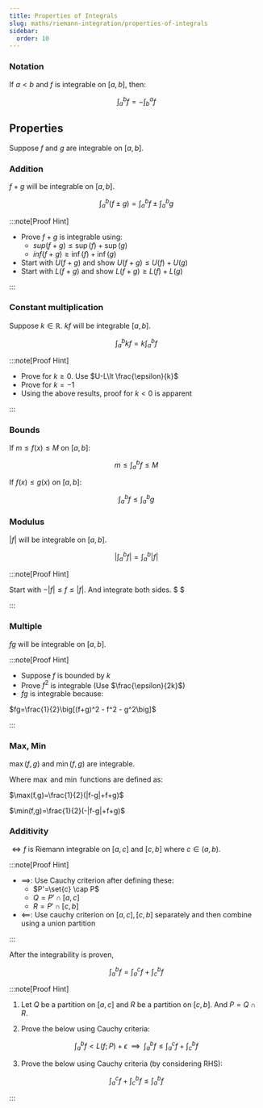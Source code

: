 ```yaml
---
title: Properties of Integrals
slug: maths/riemann-integration/properties-of-integrals
sidebar:
  order: 10
---
```


### Notation

If $a<b$ and $f$ is integrable on $[a,b]$, then:

```math
\int_a^bf=-\int_b^af
```

## Properties

Suppose $f$ and $g$ are integrable on $[a,b]$.

### Addition

$f+g$ will be integrable on $[a,b]$.

```math
\int_a^b(f\pm g)=
\int_a^bf
\pm
\int_a^bg
```

:::note[Proof Hint]

- Prove $f+g$ is integrable using:
  - $sup(f+g)\le \sup(f) + \sup(g)$
  - $inf(f+g)\ge \inf(f) + \inf(g)$
- Start with $U(f+g)$ and show $U(f+g)\le U(f)+U(g)$
- Start with $L(f+g)$ and show $L(f+g)\ge L(f)+L(g)$

:::

### Constant multiplication

Suppose $k\in\mathbb{R}$. $kf$ will be integrable $[a,b]$.

```math
\int_a^bkf=k\int_a^bf
```

:::note[Proof Hint]

- Prove for $k\ge 0$. Use $U-L\lt \frac{\epsilon}{k}$
- Prove for $k=-1$
- Using the above results, proof for $k<0$ is apparent

:::

### Bounds

If $m\le f(x) \le M$ on $[a,b]$:

```math
m\le \int_a^bf \le M
```

If $f(x)\le g(x)$ on $[a,b]$:

```math
\int_a^bf \le \int_a^bg
```

### Modulus

$|f|$ will be integrable on $[a,b]$.

```math
\Bigg|\int_a^bf\Bigg|=\int_a^b|f|
```

:::note[Proof Hint]

Start with $-|f|\le f \le |f|$. And integrate both sides. $ $

:::

### Multiple

$fg$ will be integrable on $[a,b]$.

:::note[Proof Hint]

- Suppose $f$ is bounded by $k$
- Prove $f^2$ is integrable (Use $\frac{\epsilon}{2k}$)
- $fg$ is integrable because:

$fg=\frac{1}{2}\big[(f+g)^2 - f^2 - g^2\big]$

:::

### Max, Min

$\max(f,g)$ and $\min(f,g)$ are integrable.

Where $\max$ and $\min$ functions are defined as:

$\max(f,g)=\frac{1}{2}(|f-g|+f+g)$

$\min(f,g)=\frac{1}{2}(-|f-g|+f+g)$

### Additivity

$\iff f$ is Riemann integrable on $[a,c]\text{ and } [c,b]$ where $c \in (a,b)$.

:::note[Proof Hint]

- $\implies$: Use Cauchy criterion after defining these:
  - $P'=\set{c} \cap P$
  - $Q=P'\cap [a,c]$
  - $R=P'\cap [c,b]$
- $\impliedby$: Use cauchy criterion on $[a,c], [c,b]$ separately and then
  combine using a union partition

:::

After the integrability is proven,

```math
\int_a^b f =
\int_a^c f +
\int_c^b f
```

:::note[Proof Hint]

1. Let $Q$ be a partition on $[a,c]$ and $R$ be a partition on $[c,b]$. And
   $P=Q \cap R$.

2. Prove the below using Cauchy criteria:

```math
\int_a^b f \lt
L(f;P) + \epsilon

\;\;
\implies
\;\;

\int_a^b f \le
\int_a^c f +
\int_c^b f
```

3. Prove the below using Cauchy criteria (by considering RHS):

```math
\int_a^c f +
\int_c^b f \le
\int_a^b f
```

:::
